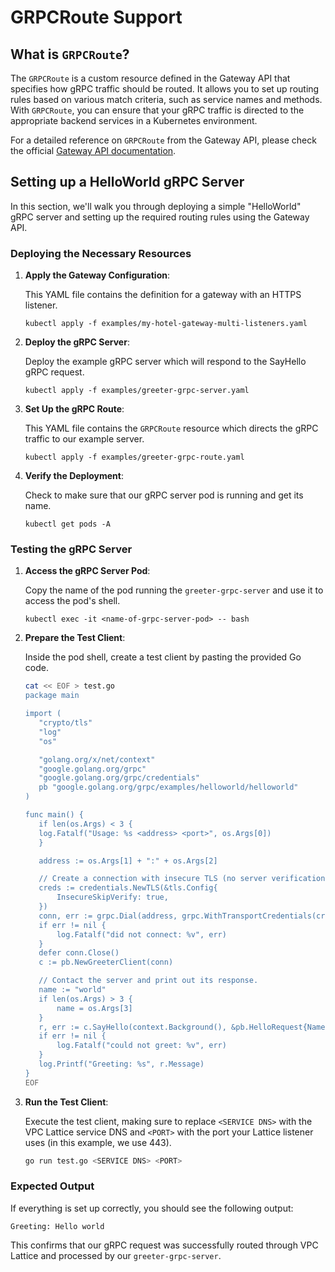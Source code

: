 # GRPCRoute Support

## What is `GRPCRoute`?

The `GRPCRoute` is a custom resource defined in the Gateway API that specifies how gRPC traffic should be routed.
It allows you to set up routing rules based on various match criteria, such as service names and methods.
With `GRPCRoute`, you can ensure that your gRPC traffic is directed to the appropriate backend services in a
Kubernetes environment.

For a detailed reference on `GRPCRoute` from the Gateway API, please check the official
[Gateway API documentation](https://gateway-api.sigs.k8s.io/references/spec/#networking.x-k8s.io/v1alpha2.GRPCRoute).

## Setting up a HelloWorld gRPC Server

In this section, we'll walk you through deploying a simple "HelloWorld" gRPC server and setting up the required
routing rules using the Gateway API.

### Deploying the Necessary Resources

1. **Apply the Gateway Configuration**:

   This YAML file contains the definition for a gateway with an HTTPS listener.
   ```
   kubectl apply -f examples/my-hotel-gateway-multi-listeners.yaml
   ```

2. **Deploy the gRPC Server**:

   Deploy the example gRPC server which will respond to the SayHello gRPC request.
   ```
   kubectl apply -f examples/greeter-grpc-server.yaml
   ```

3. **Set Up the gRPC Route**:

   This YAML file contains the `GRPCRoute` resource which directs the gRPC traffic to our example server.
   ```
   kubectl apply -f examples/greeter-grpc-route.yaml
   ```

4. **Verify the Deployment**:

   Check to make sure that our gRPC server pod is running and get its name.
   ```
   kubectl get pods -A
   ```

### Testing the gRPC Server

1. **Access the gRPC Server Pod**:

   Copy the name of the pod running the `greeter-grpc-server` and use it to access the pod's shell.
   ```
   kubectl exec -it <name-of-grpc-server-pod> -- bash
   ```

2. **Prepare the Test Client**:

   Inside the pod shell, create a test client by pasting the provided Go code.
   ```bash
   cat << EOF > test.go
   package main
   
   import (
      "crypto/tls"
      "log"
      "os"
   
      "golang.org/x/net/context"
      "google.golang.org/grpc"
      "google.golang.org/grpc/credentials"
      pb "google.golang.org/grpc/examples/helloworld/helloworld"
   )
   
   func main() {
      if len(os.Args) < 3 {
      log.Fatalf("Usage: %s <address> <port>", os.Args[0])
      }
   
      address := os.Args[1] + ":" + os.Args[2]

      // Create a connection with insecure TLS (no server verification).
      creds := credentials.NewTLS(&tls.Config{
          InsecureSkipVerify: true,
      })
      conn, err := grpc.Dial(address, grpc.WithTransportCredentials(creds))
      if err != nil {
          log.Fatalf("did not connect: %v", err)
      }
      defer conn.Close()
      c := pb.NewGreeterClient(conn)
   
      // Contact the server and print out its response.
      name := "world"
      if len(os.Args) > 3 {
          name = os.Args[3]
      }
      r, err := c.SayHello(context.Background(), &pb.HelloRequest{Name: name})
      if err != nil {
          log.Fatalf("could not greet: %v", err)
      }
      log.Printf("Greeting: %s", r.Message)
   }
   EOF
   ```

3. **Run the Test Client**:

   Execute the test client, making sure to replace `<SERVICE DNS>` with the VPC Lattice service DNS and `<PORT>`
   with the port your Lattice listener uses (in this example, we use 443).
   ```bash
   go run test.go <SERVICE DNS> <PORT>
   ```

### Expected Output

If everything is set up correctly, you should see the following output:

```
Greeting: Hello world
```

This confirms that our gRPC request was successfully routed through VPC Lattice and processed by our `greeter-grpc-server`.
